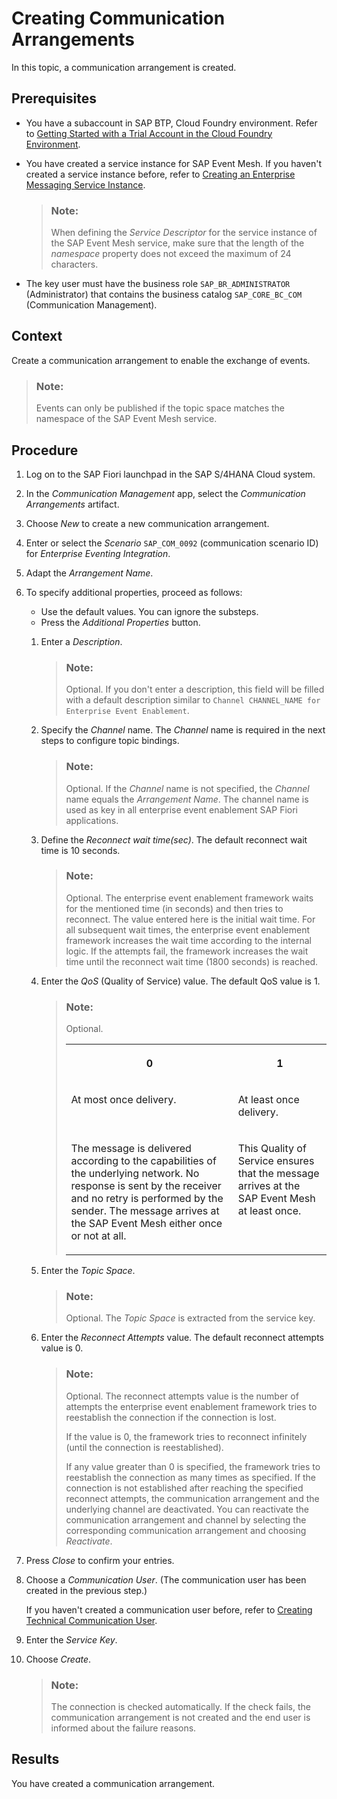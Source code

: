 <!-- loio78ababbcfbf3403fb50f01c64f3e22e0 -->

# Creating Communication Arrangements

In this topic, a communication arrangement is created.



## Prerequisites

-   You have a subaccount in SAP BTP, Cloud Foundry environment. Refer to [Getting Started with a Trial Account in the Cloud Foundry Environment](https://help.sap.com/docs/BTP/65de2977205c403bbc107264b8eccf4b/e50ab7b423f04a8db301d7678946626e.html).

-   You have created a service instance for SAP Event Mesh. If you haven't created a service instance before, refer to [Creating an Enterprise Messaging Service Instance](https://help.sap.com/viewer/bf82e6b26456494cbdd197057c09979f/Cloud/en-US/d0483a9e38434f23a4579d6fcc72654b.html).

    > ### Note:  
    > When defining the *Service Descriptor* for the service instance of the SAP Event Mesh service, make sure that the length of the *namespace* property does not exceed the maximum of 24 characters.

-   The key user must have the business role `SAP_BR_ADMINISTRATOR` \(Administrator\) that contains the business catalog `SAP_CORE_BC_COM` \(Communication Management\).




## Context

Create a communication arrangement to enable the exchange of events.

> ### Note:  
> Events can only be published if the topic space matches the namespace of the SAP Event Mesh service.



## Procedure

1.  Log on to the SAP Fiori launchpad in the SAP S/4HANA Cloud system.

2.  In the *Communication Management* app, select the *Communication Arrangements* artifact.

3.  Choose *New* to create a new communication arrangement.

4.  Enter or select the *Scenario* `SAP_COM_0092` \(communication scenario ID\) for *Enterprise Eventing Integration*.

5.  Adapt the *Arrangement Name*.

6.  To specify additional properties, proceed as follows:

    -   Use the default values. You can ignore the substeps.
    -   Press the *Additional Properties* button.

    1.  Enter a *Description*.

        > ### Note:  
        > Optional. If you don't enter a description, this field will be filled with a default description similar to `Channel CHANNEL_NAME for Enterprise Event Enablement`.

    2.  Specify the *Channel* name. The *Channel* name is required in the next steps to configure topic bindings.

        > ### Note:  
        > Optional. If the *Channel* name is not specified, the *Channel* name equals the *Arrangement Name*. The channel name is used as key in all enterprise event enablement SAP Fiori applications.

    3.  Define the *Reconnect wait time\(sec\)*. The default reconnect wait time is 10 seconds.

        > ### Note:  
        > Optional. The enterprise event enablement framework waits for the mentioned time \(in seconds\) and then tries to reconnect. The value entered here is the initial wait time. For all subsequent wait times, the enterprise event enablement framework increases the wait time according to the internal logic. If the attempts fail, the framework increases the wait time until the reconnect wait time \(1800 seconds\) is reached.

    4.  Enter the *QoS* \(Quality of Service\) value. The default QoS value is 1.

        > ### Note:  
        > Optional.
        > 
        > 
        > <table>
        > <tr>
        > <th valign="top">
        > 
        > 0
        > 
        > 
        > 
        > </th>
        > <th valign="top">
        > 
        > 1
        > 
        > 
        > 
        > </th>
        > </tr>
        > <tr>
        > <td valign="top">
        > 
        > At most once delivery.
        > 
        > 
        > 
        > </td>
        > <td valign="top">
        > 
        > At least once delivery.
        > 
        > 
        > 
        > </td>
        > </tr>
        > <tr>
        > <td valign="top">
        > 
        > The message is delivered according to the capabilities of the underlying network. No response is sent by the receiver and no retry is performed by the sender. The message arrives at the SAP Event Mesh either once or not at all.
        > 
        > 
        > 
        > </td>
        > <td valign="top">
        > 
        > This Quality of Service ensures that the message arrives at the SAP Event Mesh at least once.
        > 
        > 
        > 
        > </td>
        > </tr>
        > </table>

    5.  Enter the *Topic Space*.

        > ### Note:  
        > Optional. The *Topic Space* is extracted from the service key.

    6.  Enter the *Reconnect Attempts* value. The default reconnect attempts value is 0.

        > ### Note:  
        > Optional. The reconnect attempts value is the number of attempts the enterprise event enablement framework tries to reestablish the connection if the connection is lost.
        > 
        > If the value is 0, the framework tries to reconnect infinitely \(until the connection is reestablished\).
        > 
        > If any value greater than 0 is specified, the framework tries to reestablish the connection as many times as specified. If the connection is not established after reaching the specified reconnect attempts, the communication arrangement and the underlying channel are deactivated. You can reactivate the communication arrangement and channel by selecting the corresponding communication arrangement and choosing *Reactivate*.


7.  Press *Close* to confirm your entries.

8.  Choose a *Communication User*. \(The communication user has been created in the previous step.\)

    If you haven't created a communication user before, refer to [Creating Technical Communication User](creating-technical-communication-user-a089d73.md).

9.  Enter the *Service Key*.

10. Choose *Create*.

    > ### Note:  
    > The connection is checked automatically. If the check fails, the communication arrangement is not created and the end user is informed about the failure reasons.




## Results

You have created a communication arrangement.

